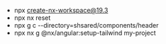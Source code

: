 - npx create-nx-workspace@19.3
- npx nx reset
- npx g c <NomeComponente> --directory=shsared/components/header
- npx nx g @nx/angular:setup-tailwind my-project